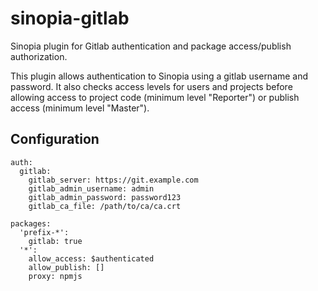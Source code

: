 # sinopia-gitlab

Sinopia plugin for Gitlab authentication and package access/publish authorization.

This plugin allows authentication to Sinopia using a gitlab username and password.  It also checks access levels
for users and projects before allowing access to project code (minimum level "Reporter") or publish access
(minimum level "Master").

## Configuration

````
auth:
  gitlab:
    gitlab_server: https://git.example.com
    gitlab_admin_username: admin
    gitlab_admin_password: password123
    gitlab_ca_file: /path/to/ca/ca.crt
    
packages:
  'prefix-*':
    gitlab: true
  '*':
    allow_access: $authenticated
    allow_publish: []
    proxy: npmjs

````
